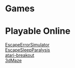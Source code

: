 # Games
# Playable Online
[EscapeErrorSimulator](EscapeErrorSimulator)
<br>
[EscapeSleepParalysis](EscapeSleepParalysis)
<br>
[atari-breakout](atari-breakout)
<br>
[3dMaze](3dMaze)
